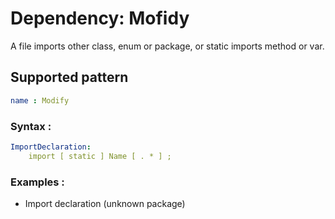 # Dependency: Mofidy
A file imports other class, enum or package, or static imports method or var.
## Supported pattern
```yaml
name : Modify
```
### Syntax : 
```yaml
ImportDeclaration:
    import [ static ] Name [ . * ] ;
```
### Examples : 
- Import declaration (unknown package)